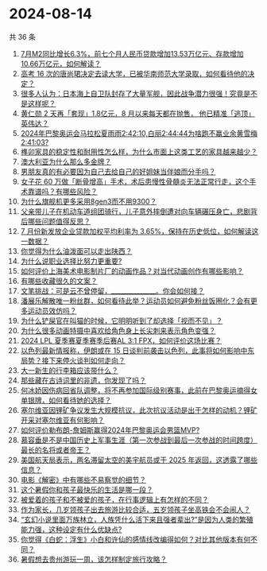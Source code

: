 # 2024-08-14

共 36 条

<!-- BEGIN ZHIHUQUESTIONS -->
<!-- 最后更新时间 Wed Aug 14 2024 03:09:19 GMT+0800 (China Standard Time) -->
1. [7月M2同比增长6.3%，前七个月人民币贷款增加13.53万亿元、存款增加10.66万亿元，如何解读？](https://www.zhihu.com/question/664186766)
1. [高考 16 次的唐尚珺决定去读大学，已被华南师范大学录取，如何看待他的决定？](https://www.zhihu.com/question/664172885)
1. [很多人认为：日本海上自卫队封存了大量军舰，因此战争潜力很强！究竟是不是这样呢？](https://www.zhihu.com/question/662494186)
1. [黄仁勋 2 天再「套现」1.8亿元，8 月以来每天都在抛售， 他已精准「逃顶」英伟达？](https://www.zhihu.com/question/664172374)
1. [2024年巴黎奥运会马拉松夏雨雨2:42:10,白丽2:44:44为啥跑不赢业余黄雪梅2:41:03?](https://www.zhihu.com/question/664086324)
1. [榫卯家具的稳定性和耐用性怎么样，为什么市面上这类工艺的家具越来越少？](https://www.zhihu.com/question/663612651)
1. [澳大利亚为什么那么多金牌？](https://www.zhihu.com/question/663638601)
1. [男朋友真的有必要因为自己去给自己的好姐妹当伴娘而分手吗？](https://www.zhihu.com/question/663665253)
1. [女子花 60 万做「断骨增高」手术，术后患慢性骨髓炎无法正常行走，这个手术靠谱吗？有哪些风险？](https://www.zhihu.com/question/664178818)
1. [为什么旗舰机更多采用8gen3而不用9300？](https://www.zhihu.com/question/654880625)
1. [父亲带儿子在机动车道组团骑行，儿子意外摔倒遭对向车辆碾压身亡，悲剧背后哪些问题值得反思？](https://www.zhihu.com/question/664119260)
1. [7 月份新发放企业贷款加权平均利率为 3.65%，保持在历史低位，如何解读这一数据？](https://www.zhihu.com/question/664188317)
1. [你觉得为什么油泼面可以走出陕西？](https://www.zhihu.com/question/663946738)
1. [为什么说职业选择比努力更重要?](https://www.zhihu.com/question/663319368)
1. [如何评价上海美术电影制片厂的动画作品？对当代动画创作有哪些影响？](https://www.zhihu.com/question/663290101)
1. [有哪些收藏很久的文案？](https://www.zhihu.com/question/663789713)
1. [文笔挑战：可是云不曾停留，______________。你会如何接？](https://www.zhihu.com/question/661222022)
1. [潘展乐解散唯一粉丝群，如何看待此举？运动员如何避免粉丝饭圈化？会有更多运动员效仿吗？](https://www.zhihu.com/question/664153119)
1. [为什么铲屎官在叫猫的时候，它明明听到了却选择「视而不见」？](https://www.zhihu.com/question/663673708)
1. [为什么很多动画特摄中喜欢给角色身上长尖刺来表示角色变强？](https://www.zhihu.com/question/663108218)
1. [2024 LPL 夏季赛夏季赛季后赛AL 3:1 FPX，如何评价这场比赛？](https://www.zhihu.com/question/664186698)
1. [以色列最新情报称，伊朗或在 15 日谈判前袭击以色列，此事将如何影响中东局势？接下来停火谈判如何走向？](https://www.zhihu.com/question/664070306)
1. [大一新生的行李箱应该带什么？](https://www.zhihu.com/question/663855512)
1. [那些藏在古诗词里的非遗，你发现了吗？](https://www.zhihu.com/question/664117356)
1. [何冰娇因伤病回省队调整，将不再参加国际级别赛事，此前在巴黎奥运摘得女单银牌，如何看待她的选择？](https://www.zhihu.com/question/664178867)
1. [塞尔维亚因锂矿争议发生大规模抗议，此次抗议活动是出于怎样的动机？锂矿开采对塞尔维亚有何影响？](https://www.zhihu.com/question/663998709)
1. [如何评价勒布朗-詹姆斯赢得2024年巴黎奥运会男篮MVP?](https://www.zhihu.com/question/663995075)
1. [慕容垂是不是中国历史上军事生涯（第一次参战到最后一次参战的时间跨度）最长的名将或者帝王？](https://www.zhihu.com/question/663919392)
1. [美国航天局表示，两名滞留太空的美宇航员或于 2025 年返回，这透露了哪些信息？](https://www.zhihu.com/question/663782498)
1. [电影《解密》中有哪些不易察觉的细节？](https://www.zhihu.com/question/663332908)
1. [这个暑假你和孩子最快乐的生活是哪一段？](https://www.zhihu.com/question/663562595)
1. [被爱着的孩子和不被爱的孩子，在行事逻辑上有怎样的不同？](https://www.zhihu.com/question/663350590)
1. [作为家长，几岁领孩子出去旅游比较合适，五岁领孩子坐高铁会不会闹人？](https://www.zhihu.com/question/663593826)
1. [“玄幻小说里面万族林立，人族凭什么活下来且强者辈出?”是因为人类的繁殖能力强，这种设定有什么优缺点?](https://www.zhihu.com/question/663324847)
1. [你觉得《白蛇：浮生》小白和许仙的感情线改编得如何？对比其他版本有何不同？](https://www.zhihu.com/question/663864962)
1. [暑假想去贵州游玩一周，该怎样制定旅行攻略？](https://www.zhihu.com/question/542471096)
<!-- END ZHIHUQUESTIONS -->

